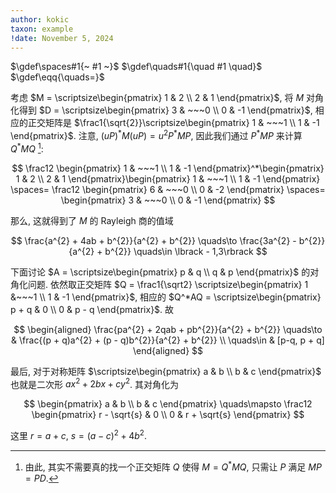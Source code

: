 ```yaml
---
author: kokic
taxon: example
!date: November 5, 2024
---
```


$\gdef\spaces#1{~ #1 ~}$
$\gdef\quads#1{\quad #1 \quad}$
$\gdef\eqq{\quads=}$

考虑 $M = \scriptsize\begin{pmatrix} 1 & 2 \\ 2 & 1 \end{pmatrix}$, 
将 $M$ 对角化得到 $D = \scriptsize\begin{pmatrix} 3 & ~~~0 \\ 0 & -1 \end{pmatrix}$, 
相应的正交矩阵是 $\frac1{\sqrt{2}}\scriptsize\begin{pmatrix} 1 & ~~~1 \\ 1 & -1 \end{pmatrix}$. 
注意, $(uP)^*M(uP) = u^{2}P^*MP$, 因此我们通过 $P^*MP$
来计算 $Q^*MQ$ [^rayleigh-quotient-000B-1]:

$$
\frac12 \begin{pmatrix} 1 & ~~~1 \\ 1 & -1 \end{pmatrix}^*\begin{pmatrix} 1 & 2 \\ 2 & 1 \end{pmatrix}\begin{pmatrix} 1 & ~~~1 \\ 1 & -1 \end{pmatrix} \spaces= \frac12 \begin{pmatrix} 6 & ~~~0 \\ 0 & -2 \end{pmatrix} \spaces= \begin{pmatrix} 3 & ~~~0 \\ 0 & -1 \end{pmatrix}
$$

那么, 这就得到了 $M$ 的 Rayleigh 商的值域

$$
\frac{a^{2} + 4ab + b^{2}}{a^{2} + b^{2}}
\quads\to
\frac{3a^{2} - b^{2}}{a^{2} + b^{2}}
\quads\in \lbrack - 1,3\rbrack
$$

下面讨论 $A = \scriptsize\begin{pmatrix} p & q \\ q & p \end{pmatrix}$ 的对角化问题. 
依然取正交矩阵 $Q = \frac1{\sqrt2} \scriptsize\begin{pmatrix} 1 &~~~1 \\ 1 & -1 \end{pmatrix}$, 相应的
$Q^*AQ = \scriptsize\begin{pmatrix} p + q & 0 \\ 0 & p - q \end{pmatrix}$. 故

$$
\begin{aligned}
\frac{pa^{2} + 2qab + pb^{2}}{a^{2} + b^{2}} \quads\to &
\frac{(p + q)a^{2} + (p - q)b^{2}}{a^{2} + b^{2}} \\
\quads\in & [p-q, p + q]
\end{aligned}
$$

最后, 对于对称矩阵 $\scriptsize\begin{pmatrix} a & b \\ b & c \end{pmatrix}$ 也就是二次形 $ax^2 + 2bx + cy^2$. 其对角化为

$$
\begin{pmatrix} a & b \\ b & c \end{pmatrix}
\quads\mapsto
\frac12 \begin{pmatrix}
r - \sqrt{s} & 0 \\
0 & r + \sqrt{s}
\end{pmatrix}
$$

这里 $r = a + c$, $s = (a-c)^2 + 4b^2$. 

[^rayleigh-quotient-000B-1]: 由此, 其实不需要真的找一个正交矩阵 $Q$ 使得 $M = Q^*MQ$, 只需让 $P$ 满足 $MP = PD$.
